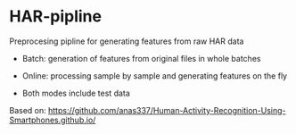 # HAR-pipline
Preprocesing pipline for generating features from raw HAR data

- Batch: generation of features from original files in whole batches
- Online: processing sample by sample and generating features on the fly

- Both modes include test data

Based on: https://github.com/anas337/Human-Activity-Recognition-Using-Smartphones.github.io/
